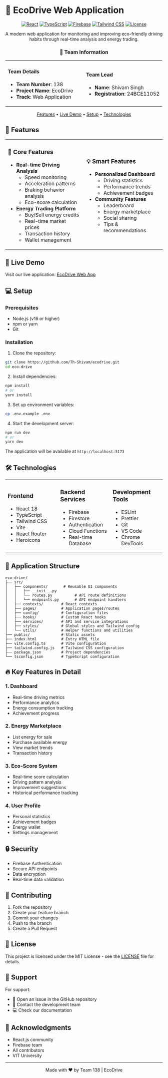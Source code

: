 # 🚗 EcoDrive Web Application

<div align="center">

[![React](https://img.shields.io/badge/React-18.2.0-61DAFB?style=flat-square&logo=react)](https://reactjs.org/)
[![TypeScript](https://img.shields.io/badge/TypeScript-5.0.0-3178C6?style=flat-square&logo=typescript)](https://www.typescriptlang.org/)
[![Firebase](https://img.shields.io/badge/Firebase-10.7.0-FFCA28?style=flat-square&logo=firebase)](https://firebase.google.com/)
[![Tailwind CSS](https://img.shields.io/badge/Tailwind_CSS-3.3.0-38B2AC?style=flat-square&logo=tailwind-css)](https://tailwindcss.com/)
[![License](https://img.shields.io/badge/license-MIT-green.svg?style=flat-square)](LICENSE)

A modern web application for monitoring and improving eco-friendly driving habits through real-time analysis and energy trading.

### 👥 Team Information
<table>
<tr>
<td width="50%">

#### Team Details
- **Team Number**: 138
- **Project Name**: EcoDrive
- **Track**: Web Application

</td>
<td width="50%">

#### Team Lead
- **Name**: Shivam Singh
- **Registration**: 24BCE11052

</td>
</tr>
</table>

[Features](#-features) •
[Live Demo](#-live-demo) •
[Setup](#-setup) •
[Technologies](#-technologies)

</div>

## 🌟 Features

<table>
<tr>
<td width="50%">

### 🎯 Core Features
- **Real-time Driving Analysis**
  - Speed monitoring
  - Acceleration patterns
  - Braking behavior analysis
  - Eco-score calculation
- **Energy Trading Platform**
  - Buy/Sell energy credits
  - Real-time market prices
  - Transaction history
  - Wallet management

</td>
<td width="50%">

### 💡 Smart Features
- **Personalized Dashboard**
  - Driving statistics
  - Performance trends
  - Achievement badges
- **Community Features**
  - Leaderboard
  - Energy marketplace
  - Social sharing
  - Tips & recommendations

</td>
</tr>
</table>

## 🚀 Live Demo

Visit our live application: [EcoDrive Web App](https://ecodrive-git-main-shivam-s-projects-387f222a.vercel.app/)

## 💻 Setup

### Prerequisites
- Node.js (v16 or higher)
- npm or yarn
- Git

### Installation

1. Clone the repository:
```bash
git clone https://github.com/Th-Shivam/ecodrive.git
cd eco-drive
```

2. Install dependencies:
```bash
npm install
# or
yarn install
```

3. Set up environment variables:
```bash
cp .env.example .env
```

4. Start the development server:
```bash
npm run dev
# or
yarn dev
```

The application will be available at `http://localhost:5173`

## 🛠 Technologies

<table>
<tr>
<td width="33%">

### Frontend
- React 18
- TypeScript
- Tailwind CSS
- Vite
- React Router
- Heroicons

</td>
<td width="33%">

### Backend Services
- Firebase
- Firestore
- Authentication
- Cloud Functions
- Real-time Database

</td>
<td width="33%">

### Development Tools
- ESLint
- Prettier
- Git
- VS Code
- Chrome DevTools

</td>
</tr>
</table>

## 📱 Application Structure

```
eco-drive/
├── src/
│   ├── components/       # Reusable UI components
│   │   ├── __init__.py
│   │   └── routes.py          # API route definitions
│   │   └── endpoints.py       # API endpoint handlers
│   ├── contexts/        # React contexts
│   ├── pages/           # Application pages/routes
│   ├── config/          # Configuration files
│   ├── hooks/           # Custom React hooks
│   ├── services/        # API and service integrations
│   ├── styles/          # Global styles and Tailwind config
│   └── utils/           # Helper functions and utilities
├── public/              # Static assets
├── index.html           # Entry HTML file
├── vite.config.ts       # Vite configuration
├── tailwind.config.js   # Tailwind CSS configuration
├── package.json         # Project dependencies
└── tsconfig.json        # TypeScript configuration
```

## 🔥 Key Features in Detail

### 1. Dashboard
- Real-time driving metrics
- Performance analytics
- Energy consumption tracking
- Achievement progress

### 2. Energy Marketplace
- List energy for sale
- Purchase available energy
- View market trends
- Transaction history

### 3. Eco-Score System
- Real-time score calculation
- Driving pattern analysis
- Improvement suggestions
- Historical performance tracking

### 4. User Profile
- Personal statistics
- Achievement badges
- Energy wallet
- Settings management

## 🔒 Security

- Firebase Authentication
- Secure API endpoints
- Data encryption
- Real-time data validation

## 🤝 Contributing

1. Fork the repository
2. Create your feature branch
3. Commit your changes
4. Push to the branch
5. Create a Pull Request

## 📄 License

This project is licensed under the MIT License - see the [LICENSE](LICENSE) file for details.

## 💬 Support

For support:
- 📝 Open an issue in the GitHub repository
- 📧 Contact the development team
- 💻 Check our documentation

## 🙏 Acknowledgments

- React.js community
- Firebase team
- All contributors
- VIT University

---

<div align="center">

Made with ❤️ by Team 138 | EcoDrive

</div> 